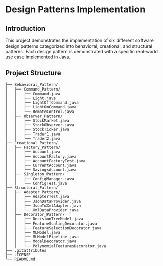 # Design Patterns Implementation
## Introduction
This project demonstrates the implementation of six different software design patterns categorized into behavioral, creational, and structural patterns. Each design pattern is demonstrated with a specific real-world use case implemented in Java.

## Project Structure

```
├── Behavioral_Pattern/
│   ├── Command_Pattern/
│   │   ├── Command.java
│   │   ├── Light.java
│   │   ├── LightOffCommand.java
│   │   ├── LightOnCommand.java
│   │   └── RemoteControl.java
│   ├── Observer_Pattern/
│   │   ├── StockMarket.java
│   │   ├── StockObserver.java
│   │   ├── StockTicker.java
│   │   ├── Trader1.java
│   │   └── Trader2.java
├── Creational_Pattern/
│   ├── Factory_Pattern/
│   │   ├── Account.java
│   │   ├── AccountFactory.java
│   │   ├── AccountFactoryTest.java
│   │   ├── CurrentAccount.java
│   │   └── SavingsAccount.java
│   ├── Singleton_Pattern/
│   │   ├── ConfigManager.java
│   │   └── ConfigTest.java
├── Structural_Pattern/
│   ├── Adapter_Pattern/
│   │   ├── AdapterTest.java
│   │   ├── JsonDataProvider.java
│   │   ├── JsonToXmlAdapter.java
│   │   └── XmlDataProvider.java
│   ├── Decorator_Pattern/
│   │   ├── DecisionTreeModel.java
│   │   ├── FeatureScalingDecorator.java
│   │   ├── FeatureSelectionDecorator.java
│   │   ├── MLModel.java
│   │   ├── MLModelPipeline.java
│   │   ├── ModelDecorator.java
│   │   └── PolynomialFeaturesDecorator.java
├── .gitattributes
├── LICENSE
└── README.md
```
